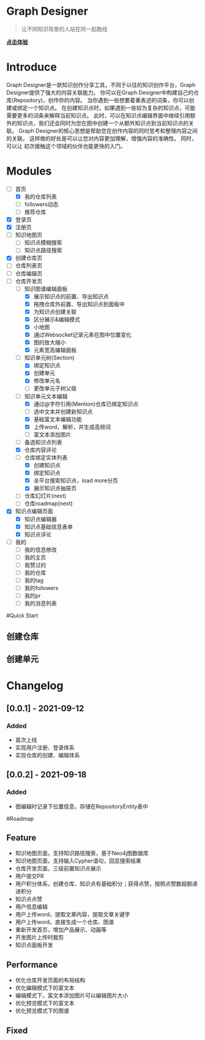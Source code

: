 # Graph Designer

> 让不同知识背景的人站在同一起跑线

__[点击体验](http://sdu.songxiwen.co.cn)__

# Introduce
Graph Designer是一款知识创作分享工具，不同于以往的知识创作平台，Graph Designer提供了强大的内容关联能力。
你可以在Graph Designer中构建自己的仓库(Repository)，创作你的内容。
当你遇到一些想要着重表述的词条，你可以创建或绑定一个知识点。
在创建知识点时，如果遇到一些较为复杂的知识点，可能需要更多的词条来解释当前知识点。
此时，可以在知识点编辑界面中继续引用额外的知识点，我们还会同时为您在图中创建一个从额外知识点到当前知识点的关联。
Graph Designer的核心思想是帮助您在创作内容的同时思考和整理内容之间的关联。
这样做的好处是可以让您对内容更加理解，增强内容的准确性。
同时，可以让 初次接触这个领域的伙伴也能更快的入门。

# Modules
- [ ] 首页
    - [X] 我的仓库列表
    - [ ] followers动态
    - [ ] 推荐仓库
- [X] 登录页
- [X] 注册页
- [ ] 知识地图页
   - [ ] 知识点模糊搜索
   - [ ] 知识点路径搜索  
- [X] 创建仓库页
- [ ] 仓库列表页
- [ ] 仓库编辑页  
- [ ] 仓库开发页
    - [ ] 知识图谱编辑面板
       - [X] 展示知识点的前置、导出知识点
       - [X] 拖拽仓库外前置、导出知识点到面板中 
       - [X] 为知识点创建关联
       - [X] 区分展示&编辑模式
       - [X] 小地图
       - [X] 通过Websocket记录元素在图中位置变化
       - [X] 图的放大缩小
       - [X] 元素宽高编辑面板
    - [ ] 知识单元树(Section)
       - [X] 绑定知识点
       - [X] 创建单元
       - [X] 修改单元名
       - [ ] 更改单元子树父级
    - [ ] 知识单元文本编辑
       - [X] 通过@字符引用(Mention)仓库已绑定知识点
       - [ ] 选中文本并创建新知识点
       - [X] 基础富文本编辑功能
       - [X] 上传word，解析，并生成高频词
       - [ ] 富文本添加图片
    - [ ] 备选知识点列表
    - [X] 仓库内容评论
    - [ ] 仓库绑定实体列表
        - [X] 创建知识点
        - [X] 绑定知识点
        - [X] 全平台搜索知识点，load more分页
        - [X] 展示知识点抽屉页
    - [ ] 仓库幻灯片(next)
    - [ ] 仓库roadmap(next)
- [X] 知识点编辑页面
  - [X] 知识点编辑器
  - [X] 知识点基础信息表单
  - [X] 知识点评论
- [ ] 我的
    - [ ] 我的信息修改
    - [ ] 我的主页
    - [ ] 我赞过的
    - [ ] 我的仓库
    - [ ] 我的tag
    - [ ] 我的followers
    - [ ] 我的pr
    - [ ] 我的消息列表

#Quick Start

## 创建仓库

## 创建单元


# Changelog

## [0.0.1] - 2021-09-12
### Added
- 首次上线
- 实现用户注册、登录体系
- 实现仓库的创建、编辑体系

## [0.0.2] - 2021-09-18
### Added
- 图编辑时记录下位置信息，存储在RepositoryEntity表中


#Roadmap
## Feature
- 知识地图页面，支持知识路径搜索，基于Neo4j图数据库
- 知识地图页面，支持输入Cypher语句，回显搜索结果
- 仓库开发页面，三级前置知识点展示
- 用户提交PR
- 用户积分体系，创建仓库、知识点有基础积分；获得点赞，按照点赞数超额递进积分
- 知识点点赞
- 用户信息编辑
- 用户上传word，提取文章内容，提取文章关键字
- 用户上传word，直接生成一个仓库、图谱
- 重新开发首页，增加产品展示、动画等
- 开发图片上传时裁剪
- 知识点面板开发

## Performance

- 优化仓库开发页面的布局结构
- 优化编辑模式下的富文本
- 编辑模式下，富文本添加图片可以编辑图片大小  
- 优化预览模式下的富文本
- 优化预览模式下的图谱

## Fixed
